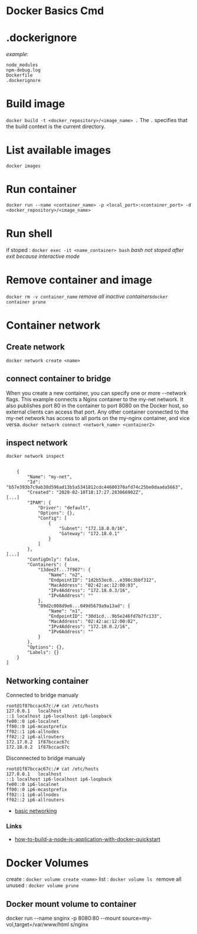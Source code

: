 # Docker Basics Cmd

# .dockerignore
_example:_
```
node_modules
npm-debug.log
Dockerfile
.dockerignore
```

# Build image
`docker build -t <docker_repository>/<image_name> .`
The `.` specifies that the build context is the current directory.

# List available images
`docker images`

# Run container
`docker run --name <container_name> -p <local_port>:<container_port> -d <docker_repository>/<image_name>`

# Run shell
if stoped :
`docker exec -it <name_container> bash`
_bash not stoped after exit because interactive mode_

# Remove container and image
`docker rm -v container_name`
_remove all inactive containers_`docker container prune`

# Container network
## Create network
`docker network create <name>`
## connect container to bridge
When you create a new container, you can specify one or more --network flags. This example connects a Nginx container to the my-net network. It also publishes port 80 in the container to port 8080 on the Docker host, so external clients can access that port. Any other container connected to the my-net network has access to all ports on the my-nginx container, and vice versa.
`docker network connect <network_name> <container2>`


## inspect network
`docker network inspect`

```

    {
        "Name": "my-net",
        "Id": "b57e393b7c9ab38d596ad13b5a5341812cdc44600370afd74c25be0daada5663",
        "Created": "2020-02-10T18:17:27.283066902Z",
[...]
        "IPAM": {
            "Driver": "default",
            "Options": {},
            "Config": [
                {
                    "Subnet": "172.18.0.0/16",
                    "Gateway": "172.18.0.1"
                }
            ]
        },
[...]
        "ConfigOnly": false,
        "Containers": {
            "13dee2f...7f907": {
                "Name": "n2",
                "EndpointID": "1d2b53ec0...e398c3bbf312",
                "MacAddress": "02:42:ac:12:00:03",
                "IPv4Address": "172.18.0.3/16",
                "IPv6Address": ""
            },
            "89d2c008d9e6...049d5679a9a13ad": {
                "Name": "n1",
                "EndpointID": "30d1cd...9b5e246fd7b7fc133",
                "MacAddress": "02:42:ac:12:00:02",
                "IPv4Address": "172.18.0.2/16",
                "IPv6Address": ""
            }
        },
        "Options": {},
        "Labels": {}
    }
]
```

## Networking container
Connected to bridge manualy
```
root@1f87bccac67c:/# cat /etc/hosts
127.0.0.1	localhost
::1	localhost ip6-localhost ip6-loopback
fe00::0	ip6-localnet
ff00::0	ip6-mcastprefix
ff02::1	ip6-allnodes
ff02::2	ip6-allrouters
172.17.0.2	1f87bccac67c
172.18.0.2	1f87bccac67c
```

Disconnected to bridge manualy
```
root@1f87bccac67c:/# cat /etc/hosts
127.0.0.1	localhost
::1	localhost ip6-localhost ip6-loopback
fe00::0	ip6-localnet
ff00::0	ip6-mcastprefix
ff02::1	ip6-allnodes
ff02::2	ip6-allrouters
```

- [basic networking](https://runnable.com/docker/basic-docker-networking)



### Links
- [how-to-build-a-node-js-application-with-docker-quickstart](https://www.digitalocean.com/community/tutorials/how-to-build-a-node-js-application-with-docker-quickstart)


# Docker Volumes

create : `docker volume create <name>`
list : `docker volume ls `
remove all unused : `docker volume prune`

## Docker mount volume to container
docker run --name snginx -p 8080:80 --mount source=my-vol,target=/var/www/html s/nginx